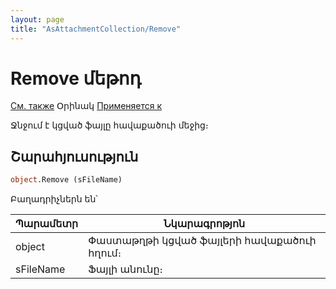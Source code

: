 ```yaml
---
layout: page
title: "AsAttachmentCollection/Remove"
---
```



# Remove մեթոդ

[См. также](../AsAttachmentCollection.md) Օրինակ [Применяется к](../AsAttachmentCollection.md) 

Ջնջում է կցված ֆայլը հավաքածուի մեջից։

## Շարահյուսություն

``` vb
object.Remove (sFileName)
```

Բաղադրիչներն են՝


| Պարամետր | Նկարագրոթյոն |
|--|--|
| object | Փաստաթղթի կցված ֆայլերի հավաքածուի հղում։ |
| sFileName | Ֆայլի անունը։ |

